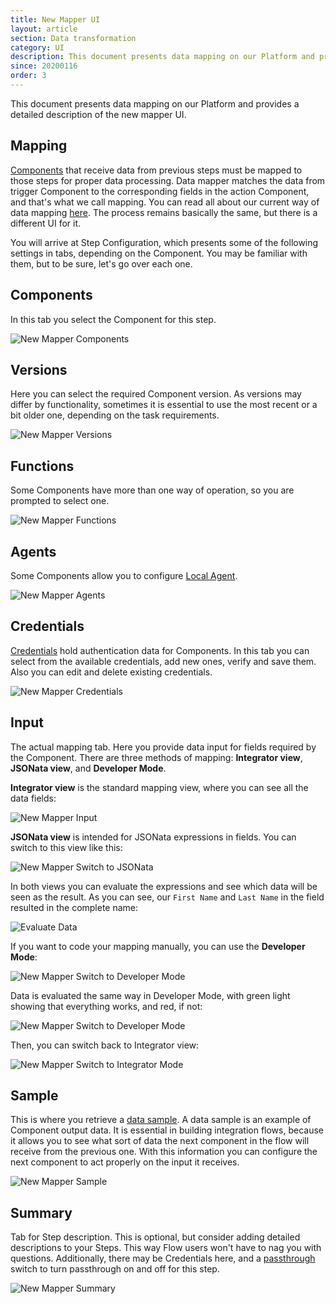 ```yaml
---
title: New Mapper UI
layout: article
section: Data transformation
category: UI
description: This document presents data mapping on our Platform and provides a detailed description of the new mapper UI.
since: 20200116
order: 3
---
```


This document presents data mapping on our Platform and provides a detailed description of the new mapper UI.

## Mapping
[Components](/getting-started/integration-component.html) that receive data from previous steps must be mapped to those steps for proper data processing. Data mapper matches the data from trigger Component to the corresponding fields in the action Component, and that's what we call mapping. You can read all about our current way of data mapping [here](mapping-data). The process remains basically the same, but there is a different UI for it.

You will arrive at Step Configuration, which presents some of the following settings in tabs, depending on the Component. You may be familiar with them, but to be sure, let's go over each one.

## Components
In this tab you select the Component for this step.

![New Mapper Components](/assets/img/integrator-guide/new-mapper/Components.png)

## Versions
Here you can select the required Component version. As versions may differ by functionality, sometimes it is essential to use the most recent or a bit older one, depending on the task requirements.

![New Mapper Versions](/assets/img/integrator-guide/new-mapper/Versions.png)

## Functions
Some Components have more than one way of operation, so you are prompted to select one.

![New Mapper Functions](/assets/img/integrator-guide/new-mapper/Functions.png)

## Agents
Some Components allow you to configure [Local Agent](/getting-started/local-agent.html).

![New Mapper Agents](/assets/img/integrator-guide/new-mapper/Agents.png)

## Credentials
[Credentials](/getting-started/understanding-credentials.html) hold authentication data for Components. In this tab you can select from the available credentials, add new ones, verify and save them. Also you can edit and delete existing credentials.

![New Mapper Credentials](/assets/img/integrator-guide/new-mapper/Creds.png)

## Input
The actual mapping tab. Here you provide data input for fields required by the Component. There are three methods of mapping: **Integrator view**, **JSONata view**, and **Developer Mode**.

**Integrator view** is the standard mapping view, where you can see all the data fields:

![New Mapper Input](/assets/img/integrator-guide/new-mapper/Input.png)

**JSONata view** is intended for JSONata expressions in fields. You can switch to this view like this:

![New Mapper Switch to JSONata](/assets/img/integrator-guide/new-mapper/Switch-Jsonata.png)

In both views you can evaluate the expressions and see which data will be seen as the result. As you can see, our `First Name` and `Last Name` in the field resulted in the complete name:

![Evaluate Data](/assets/img/integrator-guide/new-mapper/Evaluate.png)

If you want to code your mapping manually, you can use the **Developer Mode**:

![New Mapper Switch to Developer Mode](/assets/img/integrator-guide/new-mapper/Switch-Developer.png)

Data is evaluated the same way in Developer Mode, with green light showing that everything works, and red, if not:

![New Mapper Switch to Developer Mode](/assets/img/integrator-guide/new-mapper/Evaluate-Developer.png)

Then, you can switch back to Integrator view:

![New Mapper Switch to Integrator Mode](/assets/img/integrator-guide/new-mapper/Switch-integrator.png)

## Sample
This is where you retrieve a [data sample](data-sample-overview). A data sample is an example of Component output data. It is essential in building integration flows, because it allows you to see what sort of data the next component in the flow will receive from the previous one. With this information you can configure the next component to act properly on the input it receives.

![New Mapper Sample](/assets/img/integrator-guide/new-mapper/Sample.png)

## Summary
Tab for Step description. This is optional, but consider adding detailed descriptions to your Steps. This way Flow users won't have to nag you with questions. Additionally, there may be Credentials here, and a [passthrough](/getting-started/passthrough-feature.html) switch to turn passthrough on and off for this step.

![New Mapper Summary](/assets/img/integrator-guide/new-mapper/Summary.png)
